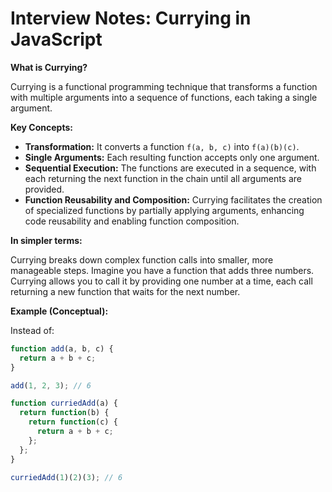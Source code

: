 # Interview Notes: Currying in JavaScript

**What is Currying?**

Currying is a functional programming technique that transforms a function with multiple arguments into a sequence of functions, each taking a single argument.

**Key Concepts:**

* **Transformation:** It converts a function `f(a, b, c)` into `f(a)(b)(c)`.
* **Single Arguments:** Each resulting function accepts only one argument.
* **Sequential Execution:** The functions are executed in a sequence, with each returning the next function in the chain until all arguments are provided.
* **Function Reusability and Composition:** Currying facilitates the creation of specialized functions by partially applying arguments, enhancing code reusability and enabling function composition.

**In simpler terms:**

Currying breaks down complex function calls into smaller, more manageable steps. Imagine you have a function that adds three numbers. Currying allows you to call it by providing one number at a time, each call returning a new function that waits for the next number.

**Example (Conceptual):**

Instead of:

```javascript
function add(a, b, c) {
  return a + b + c;
}

add(1, 2, 3); // 6

function curriedAdd(a) {
  return function(b) {
    return function(c) {
      return a + b + c;
    };
  };
}

curriedAdd(1)(2)(3); // 6
